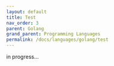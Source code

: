 ```yaml
---
layout: default
title: Test
nav_order: 3
parent: Golang
grand_parent: Programming Languages
permalink: /docs/languages/golang/test
---
```


in progress...
